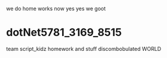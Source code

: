 we do home works now yes yes we goot
# dotNet5781_3169_8515
team script_kidz homework and stuff
discombobulated WORLD 
